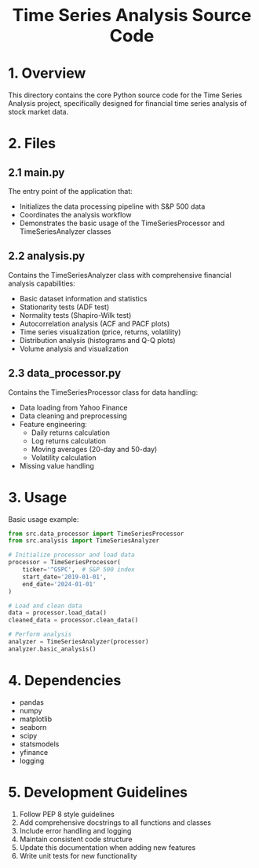 <div style="font-size:2.5em; font-weight:bold; text-align:center; margin-top:20px;">Time Series Analysis Source Code</div>

# 1. Overview
This directory contains the core Python source code for the Time Series Analysis project, specifically designed for financial time series analysis of stock market data.

# 2. Files
## 2.1 main.py
The entry point of the application that:
- Initializes the data processing pipeline with S&P 500 data
- Coordinates the analysis workflow
- Demonstrates the basic usage of the TimeSeriesProcessor and TimeSeriesAnalyzer classes

## 2.2 analysis.py
Contains the TimeSeriesAnalyzer class with comprehensive financial analysis capabilities:
- Basic dataset information and statistics
- Stationarity tests (ADF test)
- Normality tests (Shapiro-Wilk test)
- Autocorrelation analysis (ACF and PACF plots)
- Time series visualization (price, returns, volatility)
- Distribution analysis (histograms and Q-Q plots)
- Volume analysis and visualization

## 2.3 data_processor.py
Contains the TimeSeriesProcessor class for data handling:
- Data loading from Yahoo Finance
- Data cleaning and preprocessing
- Feature engineering:
  - Daily returns calculation
  - Log returns calculation
  - Moving averages (20-day and 50-day)
  - Volatility calculation
- Missing value handling

# 3. Usage
Basic usage example:
```python
from src.data_processor import TimeSeriesProcessor
from src.analysis import TimeSeriesAnalyzer

# Initialize processor and load data
processor = TimeSeriesProcessor(
    ticker='^GSPC',  # S&P 500 index
    start_date='2019-01-01',
    end_date='2024-01-01'
)

# Load and clean data
data = processor.load_data()
cleaned_data = processor.clean_data()

# Perform analysis
analyzer = TimeSeriesAnalyzer(processor)
analyzer.basic_analysis()
```

# 4. Dependencies
- pandas
- numpy
- matplotlib
- seaborn
- scipy
- statsmodels
- yfinance
- logging

# 5. Development Guidelines
1. Follow PEP 8 style guidelines
2. Add comprehensive docstrings to all functions and classes
3. Include error handling and logging
4. Maintain consistent code structure
5. Update this documentation when adding new features
6. Write unit tests for new functionality 